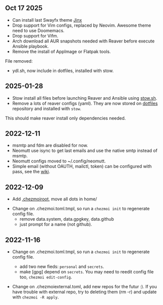 ## Oct 17 2025

- Can install last Swayfx theme [Jinx](https://github.com/szorfein/dotfiles)
- Drop support for Vim configs, replaced by Neovim. Awesome theme need to use Doomemacs.
- Drop support for Vifm.
- Arch download all AUR snapshots needed with Reaver before execute Ansible playbook.
- Remove the install of AppImage or Flatpak tools.

File removed:

- ydl.sh, now include in dotfiles, installed with stow.

## 2025-01-28

- Stow install all files before launching Reaver and Ansible using [stow.sh](https://github.com/szorfein/dotfiles/blob/main/stow.sh).
- Remove a lots of reaver configs (yaml). They are now stored on [dotfiles](https://github.com/szorfein/dotfiles) repository and installed with `stow`.

This should make reaver install only dependencies needed.

## 2022-12-11

- msmtp and fdm are disabled for now.
- Neomutt use isync to get last emails and use the native smtp instead of msmtp.
- Neomutt configs moved to ~/.config/neomutt.
- Simple email (without OAUTH, mailctl, token) can be configured with pass, see the
  [wiki](https://github.com/szorfein/dots/wiki/Mail).

## 2022-12-09

- Add
  [.chezmoiroot](https://www.chezmoi.io/user-guide/advanced/customize-your-source-directory/#use-a-subdirectory-of-your-dotfiles-repo-as-the-root-of-the-source-state), move all dots in home/

* Change on .chezmoi.toml.tmpl, so run a `chezmoi init` to regenerate config file.
  - remove data.system, data.gpgkey, data.github
  - just prompt for a name (not github).

## 2022-11-16

- Change on .chezmoi.toml.tmpl, so run a `chezmoi init` to regenerate config file.
  - add two new fieds: `personal` and `secrets`.
  - make [gpg] depend on `secrets`.
    You may need to reedit config file too, `chezmoi edit-config`.

- Change on .chezmoiexternal.toml, add new repos for the futur :).
  If you have trouble with external repo, try to deleting them (rm -r) and update with `chezmoi -R apply`.
